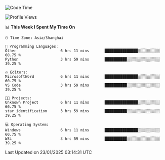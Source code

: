 <!--START_SECTION:waka-->
![Code Time](http://img.shields.io/badge/Code%20Time-2%2C228%20hrs%205%20mins-blue)

![Profile Views](http://img.shields.io/badge/Profile%20Views-1-blue)

📊 **This Week I Spent My Time On** 

```text
🕑︎ Time Zone: Asia/Shanghai

💬 Programming Languages: 
Other                    6 hrs 11 mins       ███████████████░░░░░░░░░░   60.75 % 
Python                   3 hrs 59 mins       ██████████░░░░░░░░░░░░░░░   39.25 % 

🔥 Editors: 
MicrosoftWord            6 hrs 11 mins       ███████████████░░░░░░░░░░   60.75 % 
VS Code                  3 hrs 59 mins       ██████████░░░░░░░░░░░░░░░   39.25 % 

🐱‍💻 Projects: 
Unknown Project          6 hrs 11 mins       ███████████████░░░░░░░░░░   60.75 % 
star_identification      3 hrs 59 mins       ██████████░░░░░░░░░░░░░░░   39.25 % 

💻 Operating System: 
Windows                  6 hrs 11 mins       ███████████████░░░░░░░░░░   60.75 % 
WSL                      3 hrs 59 mins       ██████████░░░░░░░░░░░░░░░   39.25 % 
```


 Last Updated on 23/01/2025 03:14:31 UTC
<!--END_SECTION:waka-->